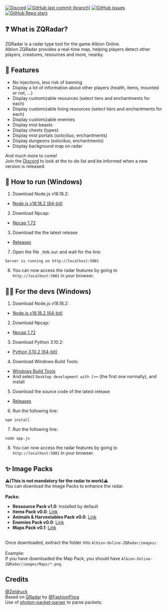 [![Discord](https://img.shields.io/discord/1191823969167352039?style=for-the-badge&logo=discord&label=Discord)](https://discord.gg/XAWjmzeaD3)
[![GitHub last commit (branch)](https://img.shields.io/github/last-commit/Zeldruck/Albion-Online-ZQRadar/main?style=for-the-badge&label=Last%20Commit)]()
[![GitHub issues](https://img.shields.io/github/issues-raw/Zeldruck/Albion-Online-ZQRadar?style=for-the-badge&label=Issue)](https://github.com/Zeldruck/Albion-Online-ZQRadar/issues)
[![GitHub Repo stars](https://img.shields.io/github/stars/Zeldruck/Albion-Online-ZQRadar?style=for-the-badge)]()

## ❓ What is ZQRadar?

ZQRadar is a radar type tool for the game Albion Online.
\
Albion ZQRadar provides a real-time map, helping players detect other players, creatures, resources and more, nearby.

## 🎯 Features

- No injections, less risk of banning
- Display a lot of information about other players (health, items, mounted or not, ...)
- Display customizable resources (select tiers and enchantments for each)
- Display customizable living resources (select tiers and enchantments for each)
- Display customizable enemies
- Display mist beasts
- Display chests (types)
- Display mist portals (solo/duo, enchantments)
- Display dungeons (solo/duo, enchantments)
- Display background map on radar

And much more to come!
\
Join the [Discord](https://discord.gg/XAWjmzeaD3) to look at the to-do list and be informed when a new version is released.

## 🔰 How to run (Windows)

1. Download Node.js v18.18.2:
- [Node.js v18.18.2 (64-bit)](https://nodejs.org/dist/v18.18.2/node-v18.18.2-x64.msi)
2. Download Npcap:
- [Npcap 1.72](https://npcap.com/dist/npcap-1.72.exe)
3. Download the the latest release
- [Releases](https://github.com/Zeldruck/Albion-Online-ZQRadar/releases)
7. Open the file `_RUN.bat` and wait for the line:
```
Server is running on http://localhost:5001
```
8. You can now access the radar features by going to `http://localhost:5001` in your browser.

## 👨‍💻 For the devs (Windows)

1. Download Node.js v18.18.2:
- [Node.js v18.18.2 (64-bit)](https://nodejs.org/dist/v18.18.2/node-v18.18.2-x64.msi)
2. Download Npcap:
- [Npcap 1.72](https://npcap.com/dist/npcap-1.72.exe)
3. Download Python 3.10.2:
- [Python 3.10.2 (64-bit)](https://www.python.org/ftp/python/3.10.2/python-3.10.2-amd64.exe)
4. Download Windows Build Tools:
- [Windows Build Tools](https://visualstudio.microsoft.com/thank-you-downloading-visual-studio/?sku=BuildTools)
- And select `Desktop development with C++` (the first one normally), and install
5. Download the source code of the latest release
- [Releases](https://github.com/Zeldruck/Albion-Online-ZQRadar/releases)
6. Run the following line:
```
npm install
```
7. Run the following line:
```
node app.js
```
8. You can now access the radar features by going to `http://localhost:5001` in your browser.

## ✨ Image Packs
**⚠️(This is not mandatory for the radar to work)⚠️**
\
You can download the Image Packs to enhance the radar.
\
\
**Packs:**
- **Ressource Pack v1.0**: Installed by default
- **Items Pack v0.0**: [Link](https://github.com/Zeldruck/Albion-Online-ZQRadar/releases/tag/item-pack-v0.0)
- **Animals & Harvestables Pack v0.0**: [Link](https://github.com/Zeldruck/Albion-Online-ZQRadar/releases/)
- **Enemies Pack v0.0**: [Link](https://github.com/Zeldruck/Albion-Online-ZQRadar/releases/)
- **Maps Pack v0.1**: [Link](https://github.com/Zeldruck/Albion-Online-ZQRadar/releases/tag/map-pack-v0.1)

\
Once downloaded, exitract the folder into `Albion-Online-ZQRadar/images/`.
\
\
Example:
\
If you have downloaded the Map Pack, you should have `Albion-Online-ZQRadar/images/Maps/*.png`.


## Credits
[@Zeldruck](https://github.com/Zeldruck)
\
Based on [QRadar](https://github.com/FashionFlora/Albion-Online-Radar-QRadar) by [@FashionFlora](https://github.com/FashionFlora?)
\
Use of [photon-packet-parser](https://github.com/0xN0x/photon-packet-parser) to parse packets.